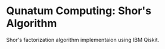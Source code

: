 # Qunatum Computing: Shor's Algorithm

Shor's factorization algorithm implementaion using IBM Qiskit.
